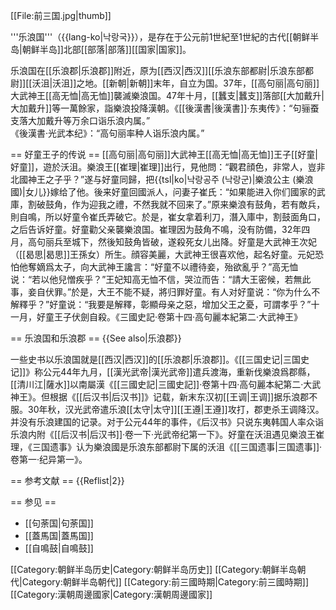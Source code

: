 [[File:前三国.jpg|thumb]]

'''乐浪国'''（{{lang-ko|낙랑국}}），是存在于公元前1世紀至1世紀的古代[[朝鲜半岛|朝鲜半岛]]北部[[部落|部落]][[国家|国家]]。

乐浪国在[[乐浪郡|乐浪郡]]附近，原为[[西汉|西汉]][[乐浪东部都尉|乐浪东部都尉]][[沃沮|沃沮]]之地。[[新朝|新朝]]末年，自立为国。37年，[[高句丽|高句丽]]大武神王[[高无恤|高无恤]]襲滅樂浪国。47年十月，[[蠶支|蠶支]]落部[[大加戴升|大加戴升]]等一萬餘家，詣樂浪投降漢朝。<ref>《[[後漢書|後漢書]]·东夷传》：“句骊蚕支落大加戴升等万余口诣乐浪内属。”<br />《後漢書·光武本纪》：“高句丽率种人诣乐浪内属。”</ref>

== 好童王子的传说 ==
[[高句丽|高句丽]]大武神王[[高无恤|高无恤]]王子[[好童|好童]]，遊於沃沮。樂浪王[[崔理|崔理]]出行，見他問：“觀君顔色，非常人，豈非北國神王之子乎？”遂与好童同歸，把{{tsl|ko|낙랑공주 (낙랑군)|樂浪公主 (樂浪國)|女儿}}嫁给了他。後来好童回國派人，问妻子崔氏：“如果能进入你们國家的武庫，割破鼓角，作为迎我之禮，不然我就不回来了。”原来樂浪有鼓角，若有敵兵，則自鳴，所以好童令崔氏弄破它。於是，崔女拿着利刀，潛入庫中，割鼓面角口，之后告诉好童。好童勸父亲襲樂浪国。崔理因为鼓角不鳴，没有防備，32年四月，高句丽兵至城下，然後知鼓角皆破，遂殺死女儿出降。好童是大武神王次妃（[[曷思|曷思]]王孫女）所生。顔容美麗，大武神王很喜欢他，起名好童。元妃恐怕他奪嫡爲太子，向大武神王讒言：“好童不以禮待妾，殆欲亂乎？”高无恤说：“若以他兒憎疾乎？”王妃知高无恤不信，哭泣而告：“請大王密候，若無此事，妾自伏罪。”於是，大王不能不疑，將归罪好童。有人对好童说：“你为什么不解釋乎？”好童说：“我要是解釋，彰顯母亲之惡，增加父王之憂，可謂孝乎？”十一月，好童王子伏劍自殺。<ref>《三國史記·卷第十四·高句麗本紀第二·大武神王》</ref>

== 乐浪国和乐浪郡 ==
{{See also|乐浪郡}}

一些史书以乐浪国就是[[西汉|西汉]]的[[乐浪郡|乐浪郡]]。《[[三国史记|三国史记]]》称公元44年九月，[[漢光武帝|漢光武帝]]遣兵渡海，重新伐樂浪爲郡縣，[[清川江|薩水]]以南屬漢<ref>《[[三國史記|三國史記]]·卷第十四·高句麗本紀第二·大武神王》</ref>。但根据《[[后汉书|后汉书]]》记载，新末东汉初[[王调|王调]]据乐浪郡不服。30年秋，汉光武帝遣乐浪[[太守|太守]][[王遵|王遵]]攻打，郡吏杀王调降汉。并没有乐浪建国的记录。对于公元44年的事件，《后汉书》只说东夷韩国人率众诣乐浪内附<ref>《[[后汉书|后汉书]]·卷一下·光武帝纪第一下》</ref>。好童在沃沮遇见樂浪王崔理，《三国遗事》认为樂浪國是乐浪东部都尉下属的沃沮<ref>《[[三国遗事|三国遗事]]·卷第一·纪异第一》</ref>。

== 参考文献 ==
{{Reflist|2}}

== 参见 ==
* [[句荼国|句荼国]]
* [[蓋馬国|蓋馬国]]
* [[自鳴鼓|自鳴鼓]]

[[Category:朝鲜半岛历史|Category:朝鲜半岛历史]]
[[Category:朝鲜半岛朝代|Category:朝鲜半岛朝代]]
[[Category:前三國時期|Category:前三國時期]]
[[Category:漢朝周邊國家|Category:漢朝周邊國家]]